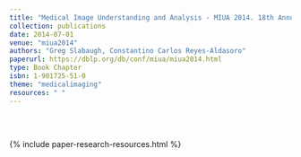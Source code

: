 ```yaml
---
title: "Medical Image Understanding and Analysis - MIUA 2014. 18th Annual Conference"
collection: publications
date: 2014-07-01
venue: "miua2014"
authors: "Greg Slabaugh, Constantino Carlos Reyes-Aldasoro"
paperurl: https://dblp.org/db/conf/miua/miua2014.html
type: Book Chapter
isbn: 1-901725-51-0
theme: "medicalimaging"
resources: " "
---
```

<h2>  </h2>  <br>

{% include paper-research-resources.html %}
